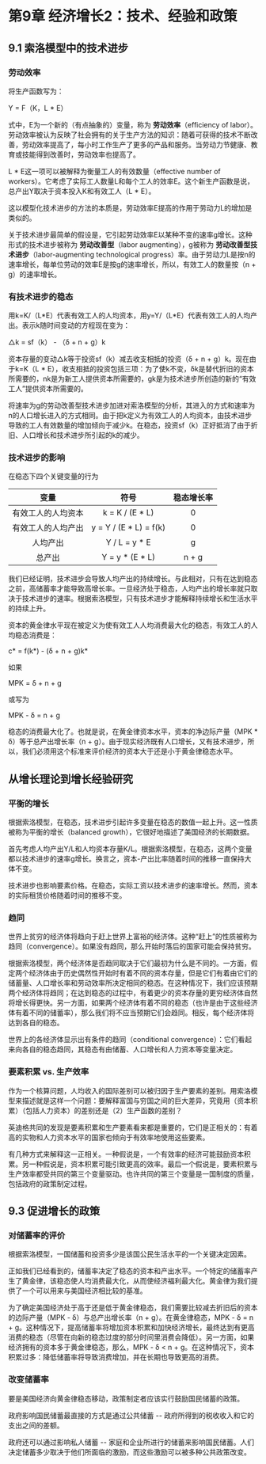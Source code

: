 # 第9章 经济增长2：技术、经验和政策

## 9.1 索洛模型中的技术进步

### 劳动效率
将生产函数写为：

Y = F（K，L * E）

式中，E为一个新的（有点抽象的）变量，称为 **劳动效率**（efficiency of labor）。劳动效率被认为反映了社会拥有的关于生产方法的知识：随着可获得的技术不断改善，劳动效率提高了，每小时工作生产了更多的产品和服务。当劳动力节健康、教育或技能得到改善时，劳动效率也提高了。

L * E这一项可以被解释为衡量工人的有效数量（effective number of workers）。它考虑了实际工人数量L和每个工人的效率E。这个新生产函数是说，总产出Y取决于资本投入K和有效工人（L * E）。

这以模型化技术进步的方法的本质是，劳动效率E提高的作用于劳动力L的增加是类似的。

关于技术进步最简单的假设是，它引起劳动效率E以某种不变的速率g增长。这种形式的技术进步被称为 **劳动改善型**（labor augmenting），g被称为 **劳动改善型技术进步**（labor-augmenting technological progress）率。由于劳动力L是按n的速率增长，每单位劳动的效率E是按g的速率增长，所以，有效工人的数量按（n + g）的速率增长。

### 有技术进步的稳态
用k=K/（L\*E）代表有效工人的人均资本，用y=Y/（L\*E）代表有效工人的人均产出。表示k随时间变动的方程现在变为：

△k = sf（k） - （δ + n + g）k

资本存量的变动△k等于投资sf（k）减去收支相抵的投资（δ + n + g）k。现在由于k=K（L * E），收支相抵的投资包括三项：为了使k不变，δk是替代折旧的资本所需要的，nk是为新工人提供资本所需要的，gk是为技术进步所创造的新的“有效工人”提供资本所需要的。

将速率为g的劳动改善型技术进步加进对索洛模型的分析，其进入的方式和速率为n的人口增长进入的方式相同。由于把k定义为有效工人的人均资本，由技术进步导致的工人有效数量的增加倾向于减少k。在稳态，投资sf（k）正好抵消了由于折旧、人口增长和技术进步所引起的k的减少。

### 技术进步的影响
在稳态下四个关键变量的行为

| 变量 | 符号 | 稳态增长率 |
| :--: | :--: | :--: |
| 有效工人的人均资本 | k = K / (E * L) | 0 |
| 有效工人的人均产出 | y = Y / (E * L) = f(k) | 0 |
| 人均产出 | Y / L = y * E | g |
| 总产出 | Y = y * (E * L) | n + g |

我们已经证明，技术进步会导致人均产出的持续增长。与此相对，只有在达到稳态之前，高储蓄率才能导致高增长率。一旦经济处于稳态，人均产出的增长率就只取决于技术进步的速率。根据索洛模型，只有技术进步才能解释持续增长和生活水平的持续上升。

资本的黄金律水平现在被定义为使有效工人人均消费最大化的稳态，有效工人的人均稳态消费是：

c* = f(k*) - (δ + n + g)k*

如果

MPK = δ + n + g

或写为

MPK - δ = n + g

稳态的消费最大化了。也就是说，在黄金律资本水平，资本的净边际产量（MPK * δ）等于总产出增长率（n + g）。由于现实经济既有人口增长，又有技术进步，所以，我们必须用这个标准来评价经济的资本大于还是小于黄金律稳态水平。


## 从增长理论到增长经验研究

### 平衡的增长
根据索洛模型，在稳态，技术进步引起许多变量在稳态的数值一起上升。这一性质被称为平衡的增长（balanced growth），它很好地描述了美国经济的长期数据。

首先考虑人均产出Y/L和人均资本存量K/L。根据索洛模型，在稳态，这两个变量都以技术进步的速率g增长。换言之，资本-产出比率随着时间的推移一直保持大体不变。

技术进步也影响要素价格。在稳态，实际工资以技术进步的速率增长。然而，资本的实际租赁价格随着时间的推移不变。

### 趋同
世界上贫穷的经济体将趋向于赶上世界上富裕的经济体。这种“赶上”的性质被称为趋同（convergence）。如果没有趋同，那么开始时落后的国家可能会保持贫穷。

根据索洛模型，两个经济体是否趋同取决于它们最初为什么是不同的。一方面，假定两个经济体由于历史偶然性开始时有着不同的资本存量，但是它们有着由它们的储蓄量、人口增长率和劳动效率所决定相同的稳态。在这种情况下，我们应该预期两个经济体将趋同；在达到稳态的过程中，有着更少的资本存量的更穷经济体自然将增长得更快。另一方面，如果两个经济体有着不同的稳态（也许是由于这些经济体有着不同的储蓄率），那么我们将不应当预期它们会趋同。相反，每个经济体将达到各自的稳态。

世界上的各经济体显示出有条件的趋同（conditional convergence）：它们看起来向各自的稳态趋同，其稳态有由储蓄、人口增长和人力资本等变量决定。

### 要素积累 vs. 生产效率
作为一个核算问题，人均收入的国际差别可以被归因于生产要素的差别。用索洛模型来描述就是这样一个问题：要解释富国与穷国之间的巨大差异，究竟用（资本积累）（包括人力资本）的差别还是（2）生产函数的差别？

英迪格共同的发现是要素积累和生产要素看来都是重要的，它们是正相关的：有着高的实物和人力资本水平的国家也倾向于有效率地使用这些要素。

有几种方式来解释这一正相关。一种假说是，一个有效率的经济可能鼓励资本积累。另一种假说是，资本积累可能引致更高的效率。最后一个假说是，要素积累与生产效率都受共同的第三个变量驱动。也许共同的第三个变量是一国制度的质量，包括政府的政策制定过程。


## 9.3 促进增长的政策

### 对储蓄率的评价
根据索洛模型，一国储蓄和投资多少是该国公民生活水平的一个关键决定因素。

正如我们已经看到的，储蓄率决定了稳态的资本和产出水平。一个特定的储蓄率产生了黄金律，该稳态使人均消费最大化，从而使经济福利最大化。黄金律为我们提供了一个可以用来与美国经济相比较的基准。

为了确定美国经济处于高于还是低于黄金律稳态，我们需要比较减去折旧后的资本的边际产量（MPK - δ）与总产出增长率（n + g）。在黄金律稳态，MPK - δ = n + g。这种情况下，提高储蓄率将增加资本积累和加快经济增长，最终达到有更高消费的稳态（尽管在向新的稳态过度的部分时间里消费会降低）。另一方面，如果经济拥有的资本多于黄金律稳态，那么，MPK - δ < n + g。在这种情况下，资本积累过多：降低储蓄率将导致消费增加，并在长期也导致更高的消费。

### 改变储蓄率
要是美国经济向黄金律稳态移动，政策制定者应该实行鼓励国民储蓄的政策。

政府影响国民储蓄最直接的方式是通过公共储蓄 -- 政府所得到的税收收入和它的支出之间的差额。

政府还可以通过影响私人储蓄 -- 家庭和企业所进行的储蓄来影响国民储蓄。人们决定储蓄多少取决于他们所面临的激励，而这些激励可以被多种公共政策改变。